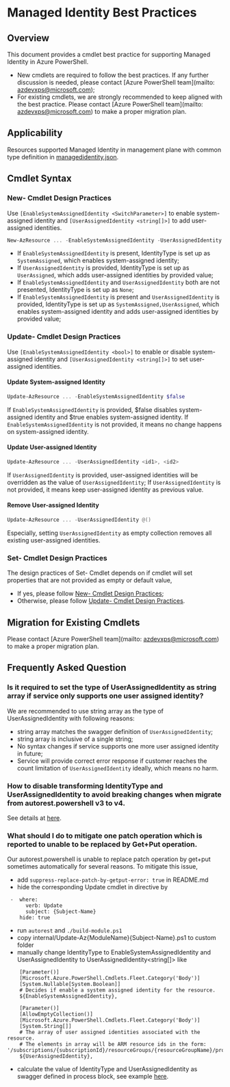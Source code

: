 # Managed Identity Best Practices

## Overview
This document provides a cmdlet best practice for supporting Managed Identity in Azure PowerShell. 
- New cmdlets are required to follow the best practices. If any further discussion is needed, please contact [Azure PowerShell team](mailto: azdevxps@microsoft.com);
- For existing cmdlets, we are strongly recommended to keep aligned with the best practice. Please contact [Azure PowerShell team](mailto: azdevxps@microsoft.com) to make a proper migration plan. 

## Applicability
Resources supported Managed Identity in management plane with common type definition in [managedidentity.json](https://github.com/Azure/azure-rest-api-specs/blob/main/specification/common-types/resource-management/v5/managedidentity.json).

## Cmdlet Syntax

### New- Cmdlet Design Practices
Use `[EnableSystemAssignedIdentity <SwitchParameter>]` to enable system-assigned identity and `[UserAssignedIdentity <string[]>]` to add user-assigned identities.

```powershell
New-AzResource ... -EnableSystemAssignedIdentity -UserAssignedIdentity <id1>, <id2>
```

- If `EnableSystemAssignedIdentity` is present, IdentityType is set up as `SystemAssigned`, which enables system-assigned identity;
- If `UserAssignedIdentity` is provided, IdentityType is set up as `UserAssigned`, which adds user-assigned identities by provided value;
- If `EnableSystemAssignedIdentity` and `UserAssignedIdentity` both are not presented, IdentityType is set up as `None`;
- If `EnableSystemAssignedIdentity` is present and `UserAssignedIdentity` is provided, IdentityType is set up as `SystemAssigned,UserAssigned`, which enables system-assigned identity and adds user-assigned identities by provided value;

### Update- Cmdlet Design Practices
Use `[EnableSystemAssignedIdentity <bool>]` to enable or disable system-assigned identity and `[UserAssignedIdentity <string[]>]` to set user-assigned identities.
#### Update System-assigned Identity
```powershell
Update-AzResource ... -EnableSystemAssignedIdentity $false
```
If `EnableSystemAssignedIdentity` is provided, $false disables system-assigned identity and $true enables system-assigned identity. If `EnableSystemAssignedIdentity` is not provided, it means no change happens on system-assigned identity.

#### Update User-assigned Identity
```powershell
Update-AzResource ... -UserAssignedIdentity <id1>, <id2>
```
If `UserAssignedIdentity` is provided, user-assigned identities will be overridden as the value of `UserAssignedIdentity`; If `UserAssignedIdentity` is not provided, it means keep user-assigned identity as previous value. 

#### Remove User-assigned Identity
```powershell
Update-AzResource ... -UserAssignedIdentity @()
```
Especially, setting `UserAssignedIdentity` as empty collection removes all existing user-assigned identities.

### Set- Cmdlet Design Practices
The design practices of Set- Cmdlet depends on if cmdlet will set properties that are not provided as empty or default value,
- If yes, please follow [New- Cmdlet Design Practices](#New--Cmdlet-Design-Practices);
- Otherwise, please follow [Update- Cmdlet Design Practices](#Update--Cmdlet-Design-Practices). 

## Migration for Existing Cmdlets
Please contact [Azure PowerShell team](mailto: azdevxps@microsoft.com) to make a proper migration plan. 

## Frequently Asked Question
### Is it required to set the type of UserAssignedIdentity as string array if service only supports one user assigned identity?
We are recommended to use string array as the type of UserAssignedIdentity with following reasons:
- string array matches the swagger definition of `UserAssignedIdentity`;
- string array is inclusive of a single string;
- No syntax changes if service supports one more user assigned identity in future;
- Service will provide correct error response if customer reaches the count limitation of `UserAssignedIdentity` ideally, which means no harm.

### How to disable transforming IdentityType and UserAssignedIdentity to avoid breaking changes when migrate from autorest.powershell v3 to v4.
See details at [here](https://github.com/Azure/autorest.powershell/blob/main/docs/migration-from-v3-to-v4.md#how-to-mitigate-the-breaking-changes-of-managed-identity-best-practice-alignment).

### What should I do to mitigate one patch operation which is reported to unable to be replaced by Get+Put operation.
Our autorest.powershell is unable to replace patch operation by get+put sometimes automatically for several reasons. To mitigate this issue,
- add `suppress-replace-patch-by-getput-error: true` in README.md
- hide the corresponding Update cmdlet in directive by
```
 -  where:
      verb: Update
      subject: {Subject-Name}
    hide: true
```
- run `autorest` and `./build-module.ps1`
- copy internal/Update-Az{ModuleName}{Subject-Name}.ps1 to custom folder
- manually change IdentityType to EnableSystemAssignedIdentity<bool> and UserAssignedIdentity<hashtable> to UserAssignedIdentity<string[]> like
```
    [Parameter()]
    [Microsoft.Azure.PowerShell.Cmdlets.Fleet.Category('Body')]
    [System.Nullable[System.Boolean]]
    # Decides if enable a system assigned identity for the resource.
    ${EnableSystemAssignedIdentity},

    [Parameter()]
    [AllowEmptyCollection()]
    [Microsoft.Azure.PowerShell.Cmdlets.Fleet.Category('Body')]
    [System.String[]]
    # The array of user assigned identities associated with the resource.
    # The elements in array will be ARM resource ids in the form: '/subscriptions/{subscriptionId}/resourceGroups/{resourceGroupName}/providers/Microsoft.ManagedIdentity/userAssignedIdentities/{identityName}.'
    ${UserAssignedIdentity},
```
- calculate the value of IdentityType and UserAssignedIdentity as swagger defined in process block, see example [here](https://github.com/Azure/azure-powershell/blob/2d37985acc5ca72f8838df884bd6b2b3abff3ae7/src/Fleet/Fleet.Autorest/generated/cmdlets/UpdateAzFleet_UpdateExpanded.cs#L445).
